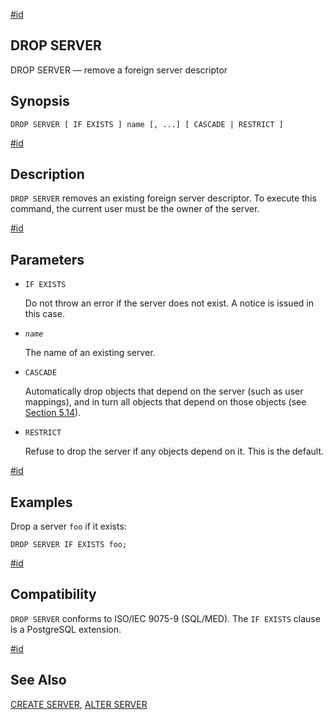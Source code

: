 [#id](#SQL-DROPSERVER)

## DROP SERVER

DROP SERVER — remove a foreign server descriptor

## Synopsis

```
DROP SERVER [ IF EXISTS ] name [, ...] [ CASCADE | RESTRICT ]
```

[#id](#id-1.9.3.131.5)

## Description

`DROP SERVER` removes an existing foreign server descriptor. To execute this command, the current user must be the owner of the server.

[#id](#id-1.9.3.131.6)

## Parameters

- `IF EXISTS`

  Do not throw an error if the server does not exist. A notice is issued in this case.

- _`name`_

  The name of an existing server.

- `CASCADE`

  Automatically drop objects that depend on the server (such as user mappings), and in turn all objects that depend on those objects (see [Section 5.14](ddl-depend)).

- `RESTRICT`

  Refuse to drop the server if any objects depend on it. This is the default.

[#id](#id-1.9.3.131.7)

## Examples

Drop a server `foo` if it exists:

```
DROP SERVER IF EXISTS foo;
```

[#id](#id-1.9.3.131.8)

## Compatibility

`DROP SERVER` conforms to ISO/IEC 9075-9 (SQL/MED). The `IF EXISTS` clause is a PostgreSQL extension.

[#id](#id-1.9.3.131.9)

## See Also

[CREATE SERVER](sql-createserver), [ALTER SERVER](sql-alterserver)
